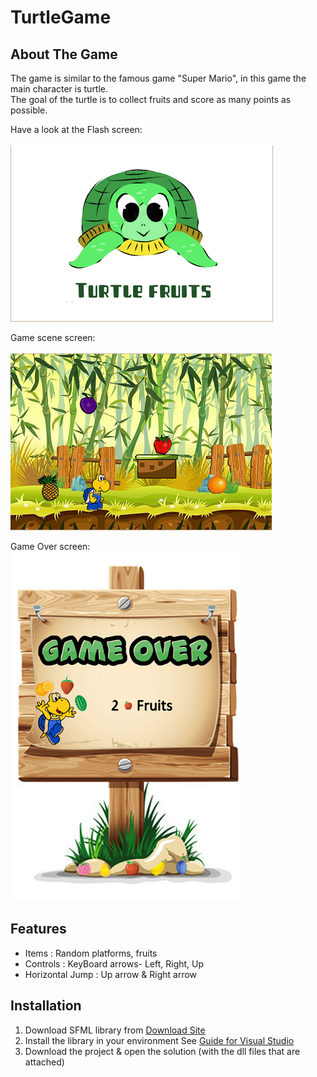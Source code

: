 # TurtleGame

## About The Game

The game is similar to the famous game "Super Mario", in this game the main character is turtle. </br>
The goal of the turtle is to collect fruits and score as many points as possible.

Have a look at the Flash screen:</br>
</br>
![Image](/TurtleGame/MyGameImg/FlashScreen.png)

Game scene screen:</br></br>
![Image](/TurtleGame/MyGameImg/Screens.png)

Game Over screen:</br>
![Image](/TurtleGame/MyGameImg/GameOverSForGit.png)



## Features

* Items : Random platforms, fruits
* Controls : KeyBoard arrows- Left, Right, Up
* Horizontal Jump : Up arrow & Right arrow

## Installation

1. Download SFML library from [Download Site](https://www.sfml-dev.org/download.php)
2. Install the library in your environment See [Guide for Visual Studio](https://www.sfml-dev.org/tutorials/2.5/start-vc.php)
3. Download the project & open the solution (with the dll files that are attached) 
